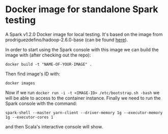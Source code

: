 # Docker image for standalone Spark testing
A Spark v1.2.0 Docker image for local testing. It's based on the image from prodriguezdefino/hadoop-2.6.0-base (can be found [here](https://github.com/prodriguezdefino/docker-hadoop-2.6.0-base)).

In order to start using the Spark console with this image we can build the image with (after checking out the repo):

```
docker build -t "NAME-OF-YOUR-IMAGE" .
```

Then find image's ID with:

```
docker images
```

Now if we run ```docker run -i -t <IMAGE-ID> /etc/bootstrap.sh -bash``` we will be able to access to the container instance. Finally we need to run the Spark console with the command:
```
spark-shell --master yarn-client --driver-memory 1g --executor-memory 1g --executor-cores 1
```
and then Scala's interactive console will show.
